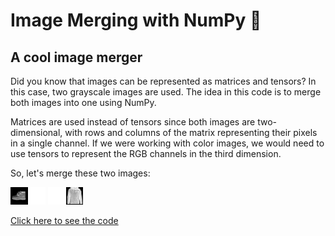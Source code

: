 # Image Merging with NumPy 🐍
## A cool image merger

Did you know that images can be represented as matrices and tensors? In this case, two grayscale images are used. The idea in this code is to merge both images into one using NumPy.

Matrices are used instead of tensors since both images are two-dimensional, with rows and columns of the matrix representing their pixels in a single channel. If we were working with color images, we would need to use tensors to represent the RGB channels in the third dimension.

So, let's merge these two images:

![Image 1](img1.png)
![Image 2](img2.png)

[Click here to see the code](https://github.com/PatZermo/python/blob/main/Image%20merging%20with%20NumPy/imagemerging.py)
